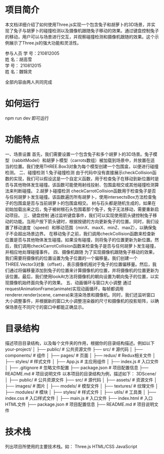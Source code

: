 # 项目简介
本文档详细介绍了如何使用Three.js实现一个包含兔子和胡萝卜的3D场景，并实现了兔子与胡萝卜的碰撞检测以及摄像机跟随兔子移动的效果。通过键盘控制兔子的移动，用户可以与场景进行交互，并观察碰撞检测和摄像机跟随的效果。这个示例展示了Three.js的强大功能和灵活性。

参与人员
学    号：210812005              
姓    名：胡高雪                
学    号： 210812015             
姓    名：魏锦灵  

全部内容由两人共同完成   
# 如何运行
 npm run dev 即可运行

# 功能特点
一、场景设置
首先，我们需要设置一个包含兔子和多个胡萝卜的3D场景。兔子模型（rabbitModel）和胡萝卜模型（carrots数组）被加载到场景中，并放置在适当的位置。我们使用THREE.Box3对象为每个模型创建一个包围盒，以便进行碰撞检测。
二、碰撞检测
1.兔子碰撞检测
由于代码中没有直接展示checkCollision函数的实现，我们可以假设这是一个自定义函数，用于检查兔子在移动到新位置时是否与其他物体发生碰撞。该函数可能使用射线投射、包围盒相交或其他碰撞检测算法来判断碰撞。
2.胡萝卜碰撞检测
checkCarrotCollision函数用于检查兔子是否与任何胡萝卜发生碰撞。该函数遍历所有胡萝卜，使用intersectsBox方法检查兔子的包围盒是否与当前胡萝卜的包围盒相交。
 树与石头都是随机生成的，如果在初始加载出来之后，兔子被树根石头包围着那个兔子，兔子无法移动，需要重新启动项目。
三、键盘控制
通过监听键盘事件，我们可以实现使用箭头键控制兔子移动的功能。当用户按下箭头键时，根据按键的方向更新兔子的位置。同时，我们设置了移动速度（speed）和移动范围（minX、maxX、minZ、maxZ），以确保兔子不会超出场景边界。
在移动兔子之前，我们调用checkCollision函数来检查新位置是否与其他物体发生碰撞。如果没有碰撞，则将兔子的位置更新为新位置。然后，我们调用checkCarrotCollision函数来检查兔子是否与任何胡萝卜发生碰撞，并相应地处理碰撞事件。
四、摄像机跟随
为了实现摄像机跟随兔子移动的效果，我们需要将摄像机的位置设置为兔子位置的一个偏移量。我们创建一个THREE.Vector3对象（offset），表示摄像机相对于兔子的位置偏移量。然后，我们通过将偏移量添加到兔子的位置来计算摄像机的位置，并将摄像机的位置更新为该位置。最后，我们使用lookAt方法将摄像机的朝向设置为朝向兔子的位置，以实现摄像机始终面向兔子的效果。
五、动画循环与窗口大小调整
通过requestAnimationFrame(animate)实现动画循环，每帧都调用renderer.render(scene, camera)来渲染场景和摄像机。同时，我们还监听窗口大小调整事件，并根据新的窗口大小调整渲染器的尺寸和摄像机的投影矩阵，以确保场景在不同尺寸的窗口中都能正确显示。

# 目录结构
描述项目目录结构，以及每个文件夹的作用，根据你的目录结构描述。例如以下
your-project/
│
├── public/                 # 公共资源文件
├── src/                    # 源代码
│   ├── components/         # 组件
│   ├── pages/              # 页面
│   ├── redux/              # Redux相关文件
│   ├── styles/             # 样式文件
│   ├── App.js              # 主应用组件
│   ├── index.js            # 入口文件
│
├── .gitignore              # 忽略文件配置
├── package.json            # 项目配置信息
├── README.md               # 项目说明文件
以本项目的目录结构为例，描述如下：
3DScene/
│
├── public/                 # 公共资源文件
├── src/                    # 源代码
│   ├── assets/             # 资源文件
│        ├── images/        # 图片
│        ├── models/        # 模型文件
│        ├── textures/      # 纹理文件
│   ├── modules/            # 模块
│   ├── styles/             # 样式文件
│   ├── utils/              # 工具类
│   ├── index.css           # 入口样式文件
│   ├── main.js             # 入口文件
├── index.html              # 入口HTML文件
├── package.json            # 项目配置信息
├── README.md               # 项目说明文件

# 技术栈
列出项目所使用的主要技术栈。如：
Three.js
HTML/CSS
JavaScript


